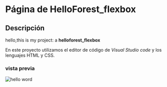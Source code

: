 # Página de HelloForest_flexbox
## Descripción
hello,this is my project: a **helloforest_flexbox** 

En este proyecto utilizamos el editor de código de *Visual Studio code* y los lenguajes HTML y CSS.

### vista previa
![hello word](https://github.com/mardeanda/HelloForest_flexbox/assets/151885486/1c9cbcf4-3771-433d-afcf-90a8d30cbf3c)
